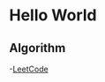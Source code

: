 # Hello World

## Algorithm

-[LeetCode](https://qwfand.github.io/Blogs/#/algorithm/leetcode/LeetCode??)